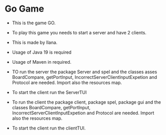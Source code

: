# Go Game
* This is the game GO.
* To play this game you needs to start a server and have 2 clients. 
* This is made by Ilana.


* Usage of Java 19 is required
* Usage of Maven in required.


* TO run the server the package Server and spel and the classes asses BoardCompare, getPortInput, IncorrectServerClientInputExpetion and Protocol are needed. Import also the resources map. 
* To start the client run the ServerTUI

* To run the client the package client, package spel, package gui and the classes BoardCompare, getPortInput, IncorrectServerClientInputExpetion and Protocol are needed. Import also the resources map. 
* To start the client run the clientTUI.

